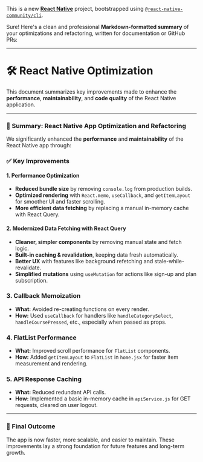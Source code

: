 This is a new [**React Native**](https://reactnative.dev) project, bootstrapped using [`@react-native-community/cli`](https://github.com/react-native-community/cli).

Sure! Here's a clean and professional **Markdown-formatted summary** of your optimizations and refactoring, written for documentation or GitHub PRs:

---

# 🛠️ React Native Optimization 

This document summarizes key improvements made to enhance the **performance**, **maintainability**, and **code quality** of the React Native application.

---



### 📌 Summary: React Native App Optimization and Refactoring

We significantly enhanced the **performance** and **maintainability** of the React Native app through:


### ✅ **Key Improvements**

#### 1. **Performance Optimization**

* **Reduced bundle size** by removing `console.log` from production builds.
* **Optimized rendering** with `React.memo`, `useCallback`, and `getItemLayout` for smoother UI and faster scrolling.
* **More efficient data fetching** by replacing a manual in-memory cache with React Query.

#### 2. **Modernized Data Fetching with React Query**

* **Cleaner, simpler components** by removing manual state and fetch logic.
* **Built-in caching & revalidation**, keeping data fresh automatically.
* **Better UX** with features like background refetching and stale-while-revalidate.
* **Simplified mutations** using `useMutation` for actions like sign-up and plan subscription.



### 3. **Callback Memoization**

* **What:** Avoided re-creating functions on every render.
* **How:** Used `useCallback` for handlers like `handleCategorySelect`, `handleCoursePressed`, etc., especially when passed as props.

### 4. **FlatList Performance**

* **What:** Improved scroll performance for `FlatList` components.
* **How:** Added `getItemLayout` to `FlatList` in `home.jsx` for faster item measurement and rendering.

### 5. **API Response Caching**

* **What:** Reduced redundant API calls.
* **How:** Implemented a basic in-memory cache in `apiService.js` for GET requests, cleared on user logout.


---

### 🧠 Final Outcome

The app is now faster, more scalable, and easier to maintain. These improvements lay a strong foundation for future features and long-term growth.



